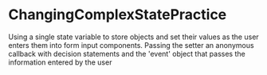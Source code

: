 # ChangingComplexStatePractice

Using a single state variable to store objects and set their values as the user enters them into form input components. Passing the setter an anonymous callback with decision statements and the 'event' object that passes the information entered by the user
